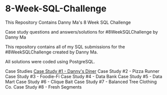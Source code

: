 # 8-Week-SQL-Challenge
This Repository Contains Danny Ma's 8 Week SQL Challenge

Case study questions and answers/solutions for #8WeekSQLChallenge by Danny Ma

This repository contains all of my SQL submissions for the #8WeekSQLChallenge created by Danny Ma.

All solutions were coded using PostgreSQL.

Case Studies
[Case Study #1 - Danny's Diner](https://8weeksqlchallenge.com/case-study-1)
Case Study #2 - Pizza Runner
Case Study #3 - Foodie-Fi
Case Study #4 - Data Bank
Case Study #5 - Data Mart
Case Study #6 - Clique Bait
Case Study #7 - Balanced Tree Clothing Co.
Case Study #8 - Fresh Segments
